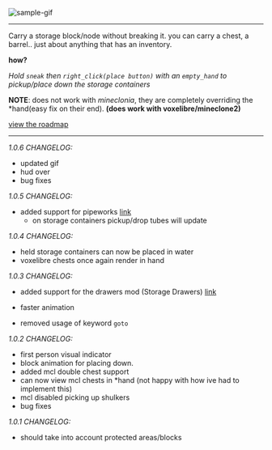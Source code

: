 ![sample-gif](./repo-assets/crunchy.gif)

---

Carry a storage block/node without breaking it.
you can carry a chest, a barrel.. just about anything that has an inventory.

**how?**

_Hold `sneak` then `right_click(place button)` with an `empty_hand` to pickup/place down the storage containers_

**NOTE**: does not work with _mineclonia_, they are completely overriding the \*hand(easy fix on their end). **(does work with voxelibre/mineclone2)**

[view the roadmap](/ROADMAP.md)

---

_1.0.6 CHANGELOG:_

- updated gif
- hud over
- bug fixes

_1.0.5 CHANGELOG:_

- added support for pipeworks [link](https://content.minetest.net/packages/mt-mods/pipeworks/)
  - on storage containers pickup/drop tubes will update

_1.0.4 CHANGELOG:_

- held storage containers can now be placed in water
- voxelibre chests once again render in hand

_1.0.3 CHANGELOG:_

- added support for the drawers mod (Storage Drawers) [link](https://content.minetest.net/packages/LNJ/drawers/)
- faster animation

- removed usage of keyword `goto`

_1.0.2 CHANGELOG:_

- first person visual indicator
- block animation for placing down.
- added mcl double chest support
- can now view mcl chests in \*hand (not happy with how ive had to implement this)
- mcl disabled picking up shulkers
- bug fixes

_1.0.1 CHANGELOG:_

- should take into account protected areas/blocks
